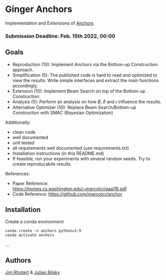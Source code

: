 # Ginger Anchors

Implementation and Extensions of [Anchors](https://homes.cs.washington.edu/~marcotcr/aaai18.pdf)

### Submission Deadline: Feb. 15th 2022, 00:00

## Goals
 * Reproduction (10): Implement Anchors via the Bottom-up Construction approach.
 * Simplification (5): The published code is hard to read and optimized to view the results.
  Write simple interfaces and extract the main functions accordingly.
 * Extension (10): Implement Beam Search on top of the Bottom-up Construction.
 * Analysis (5): Perform an analysis on how 𝐵, 𝛿 and 𝜖 influence the results.
 * Alternative Optimizer (10): Replace Beam Search/Bottom-up Construction with SMAC
(Bayesian Optimization)

Additionally:
* clean code
* well documented
* unit tested
* all requirements well documented (use requirements.txt)
* Installation instructions (in this README.md)
* If feasible, run your experiments with several random seeds. Try to create reproducabile results.

References:
* Paper Reference: https://homes.cs.washington.edu/~marcotcr/aaai18.pdf
* Code Reference: https://github.com/marcotcr/anchor

## Installation

Create a conda environment
  ```
  conda create -n anchors python=3.9
  conda activate anchors
  ```
  
 ...


## Authors

[Jim Rhotert](https://github.com/Dschimm) & [Julian Bilsky](https://github.com/julianbil)

